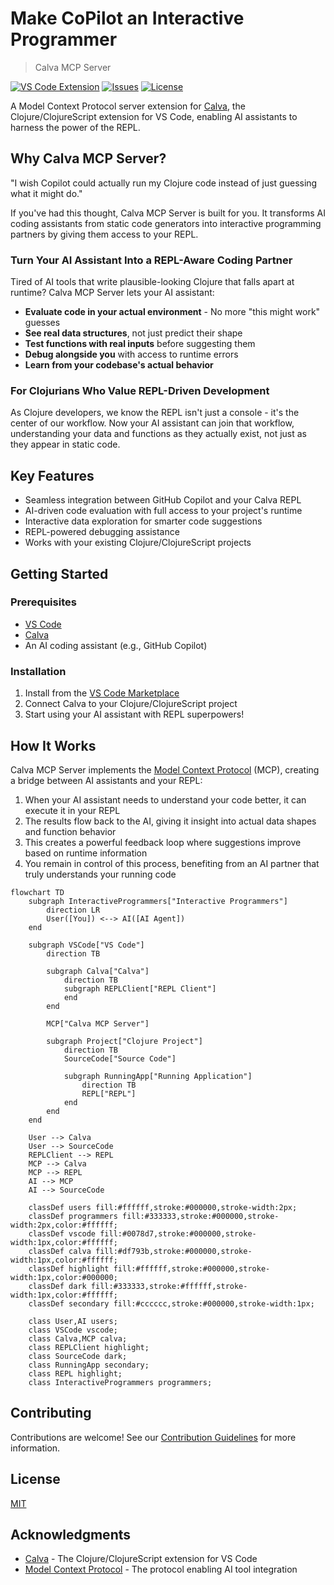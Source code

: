 # Make CoPilot an Interactive Programmer

> Calva MCP Server

[![VS Code Extension](https://img.shields.io/visual-studio-marketplace/v/betterthantomorrow.calva-mcp-server)](https://marketplace.visualstudio.com/items?itemName=betterthantomorrow.calva-mcp-server)
[![Issues](https://img.shields.io/github/issues/BetterThanTomorrow/calva-mcp-server)](https://github.com/BetterThanTomorrow/calva-mcp-server/issues)
[![License](https://img.shields.io/github/license/BetterThanTomorrow/calva-mcp-server)](https://github.com/BetterThanTomorrow/calva-mcp-server/blob/master/LICENSE.txt)

A Model Context Protocol server extension for [Calva](https://calva.io), the Clojure/ClojureScript extension for VS Code, enabling AI assistants to harness the power of the REPL.

## Why Calva MCP Server?

"I wish Copilot could actually run my Clojure code instead of just guessing what it might do."

If you've had this thought, Calva MCP Server is built for you. It transforms AI coding assistants from static code generators into interactive programming partners by giving them access to your REPL.

### Turn Your AI Assistant Into a REPL-Aware Coding Partner

Tired of AI tools that write plausible-looking Clojure that falls apart at runtime? Calva MCP Server lets your AI assistant:

- **Evaluate code in your actual environment** - No more "this might work" guesses
- **See real data structures**, not just predict their shape
- **Test functions with real inputs** before suggesting them
- **Debug alongside you** with access to runtime errors
- **Learn from your codebase's actual behavior**

### For Clojurians Who Value REPL-Driven Development

As Clojure developers, we know the REPL isn't just a console - it's the center of our workflow. Now your AI assistant can join that workflow, understanding your data and functions as they actually exist, not just as they appear in static code.

## Key Features

- Seamless integration between GitHub Copilot and your Calva REPL
- AI-driven code evaluation with full access to your project's runtime
- Interactive data exploration for smarter code suggestions
- REPL-powered debugging assistance
- Works with your existing Clojure/ClojureScript projects

## Getting Started

### Prerequisites

- [VS Code](https://code.visualstudio.com/)
- [Calva](https://marketplace.visualstudio.com/items?itemName=betterthantomorrow.calva)
- An AI coding assistant (e.g., GitHub Copilot)

### Installation

1. Install from the [VS Code Marketplace](https://marketplace.visualstudio.com/items?itemName=betterthantomorrow.calva-mcp-server)
2. Connect Calva to your Clojure/ClojureScript project
3. Start using your AI assistant with REPL superpowers!

## How It Works

Calva MCP Server implements the [Model Context Protocol](https://modelcontextprotocol.io) (MCP), creating a bridge between AI assistants and your REPL:

1. When your AI assistant needs to understand your code better, it can execute it in your REPL
2. The results flow back to the AI, giving it insight into actual data shapes and function behavior
3. This creates a powerful feedback loop where suggestions improve based on runtime information
4. You remain in control of this process, benefiting from an AI partner that truly understands your running code

```mermaid
flowchart TD
    subgraph InteractiveProgrammers["Interactive Programmers"]
        direction LR
        User([You]) <--> AI([AI Agent])
    end

    subgraph VSCode["VS Code"]
        direction TB

        subgraph Calva["Calva"]
            direction TB
            subgraph REPLClient["REPL Client"]
            end
        end

        MCP["Calva MCP Server"]

        subgraph Project["Clojure Project"]
            direction TB
            SourceCode["Source Code"]

            subgraph RunningApp["Running Application"]
                direction TB
                REPL["REPL"]
            end
        end
    end

    User --> Calva
    User --> SourceCode
    REPLClient --> REPL
    MCP --> Calva
    MCP --> REPL
    AI --> MCP
    AI --> SourceCode

    classDef users fill:#ffffff,stroke:#000000,stroke-width:2px;
    classDef programmers fill:#333333,stroke:#000000,stroke-width:2px,color:#ffffff;
    classDef vscode fill:#0078d7,stroke:#000000,stroke-width:1px,color:#ffffff;
    classDef calva fill:#df793b,stroke:#000000,stroke-width:1px,color:#ffffff;
    classDef highlight fill:#ffffff,stroke:#000000,stroke-width:1px,color:#000000;
    classDef dark fill:#333333,stroke:#ffffff,stroke-width:1px,color:#ffffff;
    classDef secondary fill:#cccccc,stroke:#000000,stroke-width:1px;

    class User,AI users;
    class VSCode vscode;
    class Calva,MCP calva;
    class REPLClient highlight;
    class SourceCode dark;
    class RunningApp secondary;
    class REPL highlight;
    class InteractiveProgrammers programmers;
```

## Contributing

Contributions are welcome! See our [Contribution Guidelines](CONTRIBUTING.md) for more information.

## License

[MIT](LICENSE.txt)

## Acknowledgments

- [Calva](https://calva.io) - The Clojure/ClojureScript extension for VS Code
- [Model Context Protocol](https://modelcontextprotocol.io) - The protocol enabling AI tool integration
